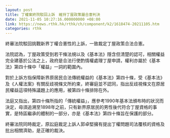 ```yaml
---
layout: post
title: 丁權案終院駁回上訴　維持丁屋政策屬合憲判決
date: 2021-11-05 10:27:16.000000000 +08:00
link: https://news.rthk.hk/rthk/ch/component/k2/1618474-20211105.htm
categories: rthk
---
```


終審法院駁回挑戰新界丁權合憲性的上訴，一致裁定丁屋政策合法合憲。

法院認為，丁屋政策受到若干條法規以及《基本法》隱含但清楚的認可，相關權益完全建基於公法之上，政府是合法行使酌情權處理丁屋申請，權利亦屬於《基本法》第四十條中「權益」一詞的範圍內。

對於上訴方指保障新界原居民合法傳統權益的《基本法》第四十條，受《基本法》及《人權法案》有關反歧視條文所約束，終審庭並不認同，指出反歧視條文在原居民權益這項特殊議題上的應用，被第四十條排除在外。

法庭又指出，第四十條所指的「傳統權益」，應參考1990年基本法頒布時的狀況而決定，毋須追溯至1898年之前，只有新界原居民的男性後代符合丁屋資格的事實，是特區繼承的體制的一部分，亦是《基本法》第四十條旨在保護的部分。

終審法院同時裁定，原訟庭裁定上訴人郭卓堅擁有提出丁權問題司法覆核的資格及批出相關濟助，是正確的裁決。
